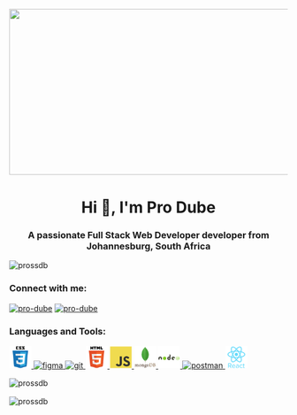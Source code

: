 <p align="center"><img height="300" src="https://media1.giphy.com/media/PmAjqmm4beKervYzFr/giphy.gif?cid=ecf05e471b2krz7smfyk1ppsx5mw6aijg72nc4b8cnikwbd4&rid=giphy.gif&ct=g" width="600" ></p>
<h1 align="center">Hi 👋, I'm Pro Dube</h1>
<h3 align="center">A passionate Full Stack Web Developer developer from Johannesburg, South Africa</h3>

<p align="left"> <img src="https://komarev.com/ghpvc/?username=prossdb&label=Profile%20views&color=0e75b6&style=flat" alt="prossdb" /> </p>

<h3 align="left">Connect with me:</h3>
<p align="centre">
<a href="https://linkedin.com/in/pro-dube" target="blank"><img align="center" src="https://raw.githubusercontent.com/rahuldkjain/github-profile-readme-generator/master/src/images/icons/Social/linked-in-alt.svg" alt="pro-dube" height="30" width="40" /></a>
  <a href="(https://twitter.com/Syntaxshuga)" target="blank"><img align="center" src="https://raw.githubusercontent.com/rahuldkjain/github-profile-readme-generator/master/src/images/icons/Social/twitter-alt.svg" alt="pro-dube" height="30" width="40" /></a>

</p>

<h3 align="left">Languages and Tools:</h3>
<p align="left"> <a href="https://www.w3schools.com/css/" target="_blank" rel="noreferrer"> <img src="https://raw.githubusercontent.com/devicons/devicon/master/icons/css3/css3-original-wordmark.svg" alt="css3" width="40" height="40"/> </a>      <a href="https://www.figma.com/" target="_blank" rel="noreferrer"> <img src="https://www.vectorlogo.zone/logos/figma/figma-icon.svg" alt="figma" width="40" height="40"/> </a>    <a href="https://git-scm.com/" target="_blank" rel="noreferrer"> <img src="https://www.vectorlogo.zone/logos/git-scm/git-scm-icon.svg" alt="git" width="40" height="40"/> </a>     <a href="https://www.w3.org/html/" target="_blank" rel="noreferrer"> <img src="https://raw.githubusercontent.com/devicons/devicon/master/icons/html5/html5-original-wordmark.svg" alt="html5" width="40" height="40"/> </a>    <a href="https://developer.mozilla.org/en-US/docs/Web/JavaScript" target="_blank" rel="noreferrer"> <img src="https://raw.githubusercontent.com/devicons/devicon/master/icons/javascript/javascript-original.svg" alt="javascript" width="40" height="40"/> </a>    <a href="https://www.mongodb.com/" target="_blank" rel="noreferrer"> <img src="https://raw.githubusercontent.com/devicons/devicon/master/icons/mongodb/mongodb-original-wordmark.svg" alt="mongodb" width="40" height="40"/> </a>    <a href="https://nodejs.org" target="_blank" rel="noreferrer"> <img src="https://raw.githubusercontent.com/devicons/devicon/master/icons/nodejs/nodejs-original-wordmark.svg" alt="nodejs" width="40" height="40"/> </a>    <a href="https://postman.com" target="_blank" rel="noreferrer"> <img src="https://www.vectorlogo.zone/logos/getpostman/getpostman-icon.svg" alt="postman" width="40" height="40"/> </a>    <a href="https://reactjs.org/" target="_blank" rel="noreferrer"> <img src="https://raw.githubusercontent.com/devicons/devicon/master/icons/react/react-original-wordmark.svg" alt="react" width="40" height="40"/> </a> </p>

<p><img align="center" src="https://github-readme-stats.vercel.app/api/top-langs?username=prossdb&show_icons=true&locale=en&layout=compact" alt="prossdb" /></p>

<p><img align="center" src="https://github-readme-streak-stats.herokuapp.com/?user=prossdb&" alt="prossdb" /></p>
